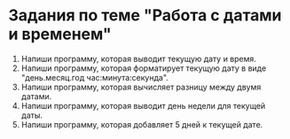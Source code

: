 # Задания по теме "Работа с датами и временем"

1. Напиши программу, которая выводит текущую дату и время.
2. Напиши программу, которая форматирует текущую дату в виде "день.месяц.год час:минута:секунда".
3. Напиши программу, которая вычисляет разницу между двумя датами.
4. Напиши программу, которая выводит день недели для текущей даты.
5. Напиши программу, которая добавляет 5 дней к текущей дате.